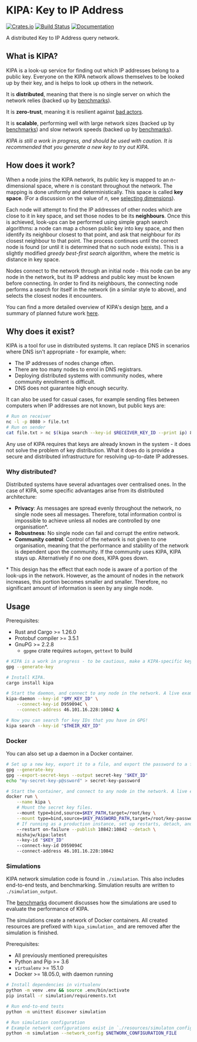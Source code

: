 # KIPA: Key to IP Address

[![Crates.io](https://img.shields.io/crates/v/kipa.svg)](https://crates.io/crates/kipa)
[![Build Status](https://drone.spritsail.io/api/badges/mishajw/kipa/status.svg)](https://drone.spritsail.io/mishajw/kipa)
[![Documentation](https://docs.rs/kipa/badge.svg)](https://docs.rs/kipa/)

A distributed Key to IP Address query network.

## What is KIPA?

KIPA is a look-up service for finding out which IP addresses belong to a public key. Everyone on the
KIPA network allows themselves to be looked up by their key, and is helps to look up others in the
network.

It is **distributed**, meaning that there is no single server on which the network relies (backed up
by [benchmarks](./docs/benchmarks.md#reliability)).

It is **zero-trust**, meaning it is resilient against [bad actors](./docs/design.md#zero-trust).

It is **scalable**, performing well with large network sizes (backed up by
[benchmarks](./docs/benchmarks.md#scalability)) and slow network speeds (backed up by
[benchmarks](./docs/benchmarks.md#performance)).

*KIPA is still a work in progress, and should be used with caution.  It is recommended that you
generate a new key to try out KIPA.*

## How does it work?

When a node joins the KIPA network, its public key is mapped to an _n_-dimensional space, where _n_
is constant throughout the network. The mapping is done uniformly and deterministically. This space
is called **key space**.  (For a discussion on the value of _n_, see [selecting
dimensions](./resources/selecting_dimensions.py)).

Each node will attempt to find the IP addresses of other nodes which are close to it in key space,
and set those nodes to be its **neighbours**. Once this is achieved, look-ups can be performed using
simple graph search algorithms: a node can map a chosen public key into key space, and then identify
its neighbour closest to that point, and ask that neighbour for _its_ closest neighbour to that
point. The process continues until the correct node is found (or until it is determined that no such
node exists). This is a slightly modified _greedy best-first search_ algorithm, where the metric is
distance in key space.

Nodes connect to the network through an initial node - this node can be any node in the network, but
its IP address and public key must be known before connecting. In order to find its neighbours, the
connecting node performs a search for itself in the network (in a similar style to above), and
selects the closest nodes it encounters.

You can find a more detailed overview of KIPA's design [here](./docs/design.md), and a summary of
planned future work [here](./docs/future-work.md).

## Why does it exist?

KIPA is a tool for use in distributed systems. It can replace DNS in scenarios where DNS isn't
appropriate - for example, when:
- The IP addresses of nodes change often.
- There are too many nodes to enrol in DNS registrars.
- Deploying distributed systems with community nodes, where community enrollment is difficult.
- DNS does not guarantee high enough security.

It can also be used for casual cases, for example sending files between computers when IP addresses
are not known, but public keys are:
```bash
# Run on receiver
nc -l -p 8080 > file.txt
# Run on sender
cat file.txt > nc $(kipa search --key-id $RECEIVER_KEY_ID --print ip) 8080
```

Any use of KIPA requires that keys are already known in the system - it does not solve the problem
of key distribution. What it does do is provide a secure and distributed infrastructure for
resolving up-to-date IP addresses.

### Why distributed?

Distributed systems have several advantages over centralised ones. In the case of KIPA, some
specific advantages arise from its distributed architecture:
- **Privacy**: As messages are spread evenly throughout the network, no single node sees all
  messages. Therefore, total information control is impossible to achieve unless all nodes are
  controlled by one organisation\*.
- **Robustness**: No single node can fail and corrupt the entire network.
- **Community control**: Control of the network is not given to one organisation, meaning that the
  performance and stability of the network is dependent upon the community. If the community uses
  KIPA, KIPA stays up.  Alternatively if no one does, KIPA goes down.

\* This design has the effect that each node is aware of a portion of the look-ups in the network.
However, as the amount of nodes in the network increases, this portion becomes smaller and smaller.
Therefore, no significant amount of information is seen by any single node.

## Usage

Prerequisites:
- Rust and Cargo >= 1.26.0
- Protobuf compiler >= 3.5.1
- GnuPG >= 2.2.8
  - `gpgme` crate requires `autogen`, `gettext` to build

```bash
# KIPA is a work in progress - to be cautious, make a KIPA-specific key when trying it out.
gpg --generate-key

# Install KIPA.
cargo install kipa

# Start the daemon, and connect to any node in the network. A live example is given.
kipa-daemon --key-id "$MY_KEY_ID" \
    --connect-key-id D959094C \
    --connect-address 46.101.16.228:10842 &

# Now you can search for key IDs that you have in GPG!
kipa search --key-id "$THEIR_KEY_ID"
```

### Docker

You can also set up a daemon in a Docker container.

```bash
# Set up a new key, export it to a file, and export the password to a file.
gpg --generate-key
gpg --export-secret-keys --output secret-key "$KEY_ID"
echo "my-secret-key-p@ssword" > secret-key-password

# Start the container, and connect to any node in the network. A live example is given.
docker run \
    --name kipa \
    # Mount the secret key files.
    --mount type=bind,source=$KEY_PATH,target=/root/key \
    --mount type=bind,source=$KEY_PASSWORD_PATH,target=/root/key-password \
    # If running as a production instance, set up restarts, detach, and expose the port.
    --restart on-failure --publish 10842:10842 --detach \
    mishajw/kipa:latest
    --key-id "$KEY_ID"
    --connect-key-id D959094C
    --connect-address 46.101.16.228:10842
```

### Simulations

KIPA network simulation code is found in `./simulation`. This also includes end-to-end tests, and
benchmarking. Simulation results are written to `./simulation_output`.

The [benchmarks](./docs/benchmarks.md) document discusses how the simulations are used to evaluate
the performance of KIPA.

The simulations create a network of Docker containers. All created resources are prefixed with
`kipa_simulation_` and are removed after the simulation is finished.

Prerequisites:
- All previously mentioned prerequisites
- Python and Pip >= 3.6
- `virtualenv` >= 15.1.0
- Docker >= 18.05.0, with daemon running

```bash
# Install dependencies in virtualenv
python -m venv .env && source .env/bin/activate
pip install -r simulation/requirements.txt

# Run end-to-end tests
python -m unittest discover simulation

# Run simulation configuration
# Example network configurations exist in `./resources/simulaton_configs/`
python -m simulation --network_config $NETWORK_CONFIGURATION_FILE
```
